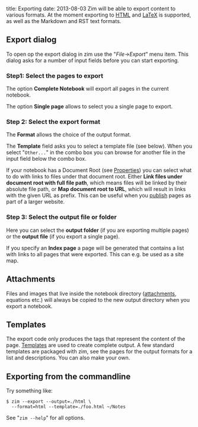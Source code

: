 title: Exporting
date: 2013-08-03
Zim will be able to export content to various formats. At the moment exporting to [HTML](./Export/HTML.markdown) and [LaTeX](./Export/LaTeX.markdown) is supported, as well as the Markdown and RST text formats.

Export dialog
-------------
To open op the export dialog in zim use the "*File*->*Export*" menu item. This dialog asks for a number of input fields before you can start exporting.

### Step1: Select the pages to export
The option **Complete Notebook** will export all pages in the current notebook. 

The option **Single page** allows to select you a single page to export.

### Step 2: Select the export format
The **Format** allows the choice of the output format.

The **Template** field asks you to select a template file (see below). When you select "``Other...``" in the combo box you can browse for another file in the input field below the combo box.

If your notebook has a Document Root (see [Properties](./Properties.markdown))  you can select what to do with links to files under that document root. Either **Link files under document root with full file path**, which means files will be linked by their absolute file path, or **Map document root to URL**, which will result in links with the given URL as prefix. This can be useful when you [publish](../Usage/Publishing.markdown) pages as part of a larger website.

### Step 3: Select the output file or folder
Here you can select the **output folder** (if you are exporting multiple pages) or the **output file** (if you export a single page).

If you specify an **Index page** a page will be generated that contains a list with links to all pages that were exported. This can e.g. be used as a site map.


Attachments
-----------
Files and images that live inside the notebook directory ([attachments](./Attachments.markdown), equations etc.) will always be copied to the new output directory when you export a notebook.

Templates
---------
The export code only produces the tags that represent the content of the page. [Templates](./Templates.markdown) are used to create complete output. A few standard templates are packaged  with zim, see the pages for the output formats for a list and descriptions. You can also make your own.

Exporting from the commandline
------------------------------
Try something like:

	$ zim --export --output=./html \
	  --format=html --template=./foo.html ~/Notes

See "``zim --help``" for all options.


